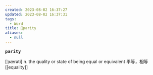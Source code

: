 ```yaml
---
created: 2023-08-02 16:37:27
updated: 2023-08-02 16:37:31
tags:
  - Word
title: 📖parity
aliases:
  - null
---
```


<pre><strong>parity</strong></pre>
[ˈpærəti]
n. the quality or state of being equal or equivalent 平等，相等
[[equality]]

